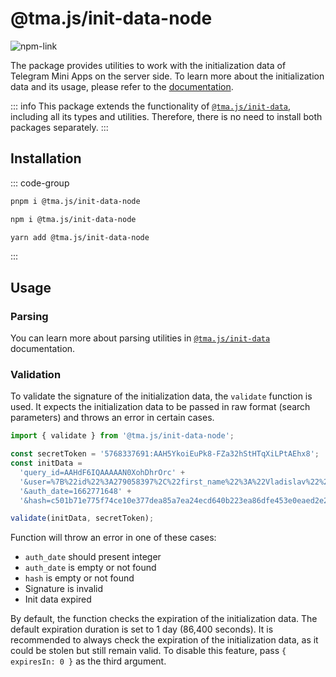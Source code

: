 # @tma.js/init-data-node

[npm-link]: https://npmjs.com/package/@tma.js/init-data-node

[npm-shield]: https://img.shields.io/npm/v/@tma.js/init-data-node?logo=npm

![[npm-link]][npm-shield]

The package provides utilities to work with the initialization data of Telegram Mini Apps on the
server side. To learn more about the initialization data and its usage, please refer to
the [documentation](../../launch-parameters/common-information.md).

::: info
This package extends the functionality of [`@tma.js/init-data`](tma-js-init-data.md), including all
its types and utilities. Therefore, there is no need to install both packages separately.
:::

## Installation

::: code-group
```bash [pnpm]
pnpm i @tma.js/init-data-node
```

```bash [npm]
npm i @tma.js/init-data-node
```

```bash [yarn]
yarn add @tma.js/init-data-node
```
:::

## Usage

### Parsing

You can learn more about parsing utilities in [`@tma.js/init-data`](tma-js-init-data.md#parsing)
documentation.

### Validation

To validate the signature of the initialization data, the `validate` function is used. It expects
the initialization data to be passed in raw format (search parameters) and throws an error in
certain cases.

```typescript
import { validate } from '@tma.js/init-data-node';

const secretToken = '5768337691:AAH5YkoiEuPk8-FZa32hStHTqXiLPtAEhx8';
const initData =
  'query_id=AAHdF6IQAAAAAN0XohDhrOrc' +
  '&user=%7B%22id%22%3A279058397%2C%22first_name%22%3A%22Vladislav%22%2C%22last_name%22%3A%22Kibenko%22%2C%22username%22%3A%22vdkfrost%22%2C%22language_code%22%3A%22ru%22%2C%22is_premium%22%3Atrue%7D' +
  '&auth_date=1662771648' +
  '&hash=c501b71e775f74ce10e377dea85a7ea24ecd640b223ea86dfe453e0eaed2e2b2';

validate(initData, secretToken);
```

Function will throw an error in one of these cases:

- `auth_date` should present integer
- `auth_date` is empty or not found
- `hash` is empty or not found
- Signature is invalid
- Init data expired

By default, the function checks the expiration of the initialization data. The default expiration
duration is set to 1 day (86,400 seconds). It is recommended to always check the expiration of the
initialization data, as it could be stolen but still remain valid. To disable this feature,
pass `{ expiresIn: 0 }` as the third argument.
